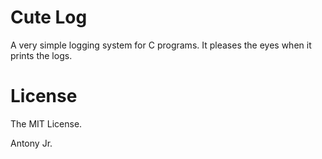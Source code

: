 # Cute Log

A very simple logging system for C programs. It pleases the eyes when it prints the logs.

# License

The MIT License.

Antony Jr.
 
